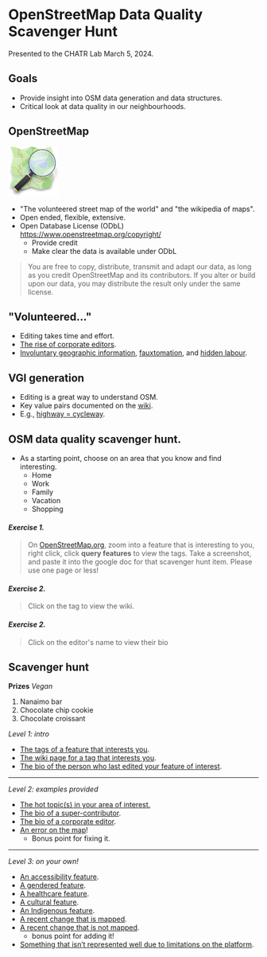 # OpenStreetMap Data Quality Scavenger Hunt
Presented to the CHATR Lab March 5, 2024.

## Goals

- Provide insight into OSM data generation and data structures.
- Critical look at data quality in our neighbourhoods.


## OpenStreetMap

![OpenStreetmap](www/Openstreetmap_logo.svg.png)

- "The volunteered street map of the world" and "the wikipedia of maps".
- Open ended, flexible, extensive.
- Open Database License (ODbL) https://www.openstreetmap.org/copyright/
   - Provide credit
   - Make clear the data is available under ODbL
>You are free to copy, distribute, transmit and adapt our data, as long as you credit OpenStreetMap and its contributors. If you alter or build upon our data, you may distribute the result only under the same license.



## "Volunteered..."

- Editing takes time and effort.
- [The rise of corporate editors](https://www.mdpi.com/2220-9964/8/5/232).
- [Involuntary geographic information](https://doi.org/10.1080/00045608.2011.595657), [fauxtomation](https://logicmag.io/failure/the-automation-charade/), 
and [hidden labour](https://mitsloan.mit.edu/ideas-made-to-matter/hidden-work-created-artificial-intelligence-programs).

## VGI generation

- Editing is a great way to understand OSM.
- Key value pairs documented on the [wiki](https://wiki.openstreetmap.org/).
- E.g., [highway = cycleway](https://wiki.openstreetmap.org/wiki/Tag:highway%3Dcycleway).

## OSM data quality scavenger hunt. 

- As a starting point, choose on an area that you know and find interesting.
   - Home
   - Work
   - Family
   - Vacation
   - Shopping

#### ***Exercise 1.*** 
> On [OpenStreetMap.org](https://www.openstreetmap.org), zoom into a feature that is interesting to you, right click, click **query features** to view the tags. Take a screenshot, and paste it into the google doc for that scavenger hunt item. Please use one page or less!

#### ***Exercise 2.*** 

> Click on the tag to view the wiki.

#### ***Exercise 2.*** 

> Click on the editor's name to view their bio


## Scavenger hunt

**Prizes** *Vegan*
1. Nanaimo bar
2. Chocolate chip cookie
3. Chocolate croissant

*Level 1: intro*

- [The tags of a feature that interests you](https://docs.google.com/document/d/1-nlcA7pEITME6mTbeNB9VeJbaGqFVXwl6vjtLAvuN5c/edit?usp=sharing).
- [The wiki page for a tag that interests you](https://docs.google.com/document/d/1GvRpsvmZKoKFserfXpxB8M9MnJHOMx51kSAnArZsOdY/edit?usp=sharing).
- [The bio of the person who last edited your feature of interest](https://docs.google.com/document/d/1G4jYFKUg7sj6GAK59WKXtR9pdf6MtqIMuw86SbQD7Pg/edit?usp=sharing).
----
*Level 2: examples provided*
- [The hot topic(s) in your area of interest.](https://docs.google.com/document/d/1Q2GHQYi7j7_SRhEQYMmPl-I23awbcVwdMhFv9P7s0ZY/edit?usp=sharing)
- [The bio of a super-contributor](https://docs.google.com/document/d/1Gq6Qqd6f1B4AEe4YPaTnL2w5Zsrn87NkrDIsbeE2d7k/edit?usp=sharing).
- [The bio of a corporate editor](https://docs.google.com/document/d/1FQrxCXeaZv6bUZmte9OSprjxs1BHxULhI5FoGxWsvJY/edit?usp=sharing).
- [An error on the map](https://docs.google.com/document/d/1Cb8V7JhEz9THIr58Hl0dpis3zbG91dQ4fhhskkkgJDE/edit?usp=sharing)!
   - Bonus point for fixing it.
----
*Level 3: on your own!*
- [An accessibility feature](https://docs.google.com/document/d/1QZRSIB6l_KgAj4TzZrXZNFeDSO_PDVYrnMgMzr6P0i0/edit?usp=sharing).
- [A gendered feature](https://docs.google.com/document/d/1S5hxFMuCthnt40lguAR9-Uvq42seKd6HG_aWCoHip7o/edit?usp=sharing).
- [A healthcare feature](https://docs.google.com/document/d/1Ke9ba6eDJ94F0FOlYSQXsJ0h_v4_QSycbpHC4tG0998/edit?usp=sharing).
- [A cultural feature](https://docs.google.com/document/d/1_mGvqwIfHHz9nVglwZLAYROcVbmK-2qyN7PuB766vnw/edit?usp=sharing).
- [An Indigenous feature](https://docs.google.com/document/d/1nYQdBa-OlayWKhv-H4e5pFwYOK5TxFJKDYoF_Za9KJw/edit?usp=sharing).
- [A recent change that is mapped](https://docs.google.com/document/d/1UjbLA_R-cJQQeXaFx3V5YLAds2ccOGO3esQFeTPimb0/edit?usp=sharing).
- [A recent change that is not mapped](https://docs.google.com/document/d/1030E8f6IxmRZixr9W0kHrducLkaWMbtCNaDvv8QbjPE/edit?usp=sharing).
   - bonus point for adding it!
- [Something that isn’t represented well due to limitations on the platform](https://docs.google.com/document/d/1lOZioRN9ZtDiaIfXF03F6oSXAhT4O2fCZp_5lEbKGgU/edit?usp=sharing).
